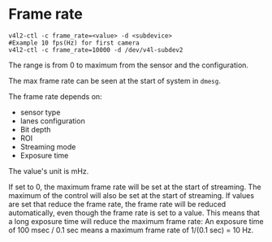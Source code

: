 # Frame rate
```shell
v4l2-ctl -c frame_rate=<value> -d <subdevice>
#Example 10 fps(Hz) for first camera
v4l2-ctl -c frame_rate=10000 -d /dev/v4l-subdev2
```
The range is from 0 to maximum from the sensor and the configuration. 

The max frame rate can be seen at the start of system in ```dmesg```.

The frame rate depends on: 
* sensor type
* lanes configuration
* Bit depth
* ROI
* Streaming mode 
* Exposure time

The value's unit is mHz.

If set to 0, the maximum frame rate will be set at the start of streaming.
The maximum of the control will also be set at the start of streaming.
If values are set that reduce the frame rate, the frame rate will be reduced automatically, 
even though the frame rate is set to a value. 
This means that a long exposure time will reduce the maximum frame rate: 
An exposure time of 100 msec / 0.1 sec means a maximum frame rate of 1/(0.1 sec) = 10 Hz.

